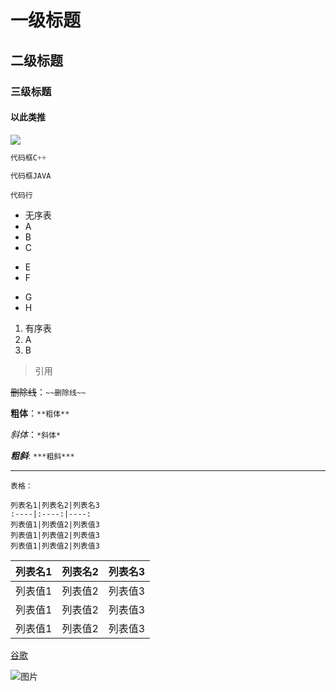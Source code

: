 # 一级标题
## 二级标题
### 三级标题
#### 以此类推

<img src="https://www.zhihu.com/equation?tex= \sum " />

```C++
代码框C++
```

```Java
代码框JAVA
```
`代码行`

* 无序表
* A
* B
* C
- E
- F
+ G
+ H

1. 有序表
2. A
3. B

> 引用

~~删除线~~：`~~删除线~~`

**粗体**：`**粗体**`

*斜体*：`*斜体*`

***粗斜***: `***粗斜***`

---

```
表格：

列表名1|列表名2|列表名3
:----|:----:|----:
列表值1|列表值2|列表值3
列表值1|列表值2|列表值3
列表值1|列表值2|列表值3
```

列表名1|列表名2|列表名3
:----|:----:|----:
列表值1|列表值2|列表值3
列表值1|列表值2|列表值3
列表值1|列表值2|列表值3

[谷歌](www.google.com)


![图片](http://img1.gamersky.com/upimg/pic/2017/04/26/201704260939177437.jpg)
